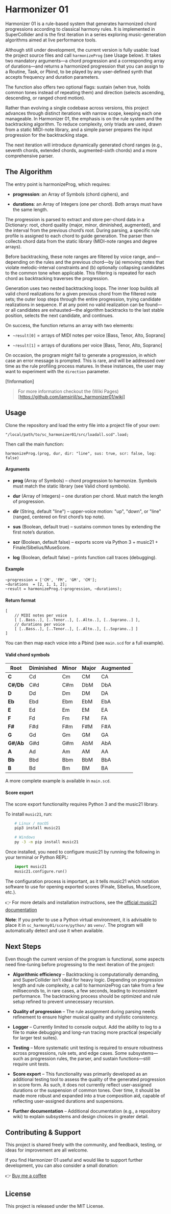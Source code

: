 # Harmonizer 01

Harmonizer 01 is a rule-based system that generates harmonized chord progressions according to classical harmony rules. It is implemented in SuperCollider and is the first iteration in a series exploring music-generation algorithms aimed at live performance tools.

Although still under development, the current version is fully usable: load the project source files and call `harmonizeProg` (see Usage below). It takes two mandatory arguments—a chord progression and a corresponding array of durations—and returns a harmonized progression that you can assign to a Routine, Task, or Pbind, to be played by any user-defined synth that accepts frequency and duration parameters.

The function also offers two optional flags: sustain (when true, holds common tones instead of repeating them) and direction (selects ascending, descending, or ranged chord motion).

Rather than evolving a single codebase across versions, this project advances through distinct iterations with narrow scope, keeping each one manageable. In Harmonizer 01, the emphasis is on the rule system and the backtracking algorithm. To reduce complexity, only triads are used, drawn from a static MIDI-note library, and a simple parser prepares the input progression for the backtracking stage.

The next iteration will introduce dynamically generated chord ranges (e.g., seventh chords, extended chords, augmented-sixth chords) and a more comprehensive parser.

## The Algorithm

The entry point is harmonizeProg, which requires:

* **progression**: an Array of Symbols (chord ciphers), and

* **durations**: an Array of Integers (one per chord).
Both arrays must have the same length.

The progression is parsed to extract and store per-chord data in a Dictionary: root, chord quality (major, minor, diminished, augmented), and the interval from the previous chord’s root. During parsing, a specific rule profile is assigned to each chord to guide generation. The parser then collects chord data from the static library (MIDI-note ranges and degree arrays).

Before backtracking, these note ranges are filtered by voice range, and—depending on the rules and the previous chord—by (a) removing notes that violate melodic-interval constraints and (b) optionally collapsing candidates to the common tone when applicable. This filtering is repeated for each chord as backtracking traverses the progression.

Generation uses two nested backtracking loops. The inner loop builds all valid chord realizations for a given previous chord from the filtered note sets; the outer loop steps through the entire progression, trying candidate realizations in sequence. If at any point no valid realization can be found—or all candidates are exhausted—the algorithm backtracks to the last stable position, selects the next candidate, and continues.

On success, the function returns an array with two elements:

* `~result[0]` = arrays of MIDI notes per voice [Bass, Tenor, Alto, Soprano]

* `~result[1]` = arrays of durations per voice [Bass, Tenor, Alto, Soprano]

On occasion, the program might fail to generate a progression, in which case an error message is prompted. This is rare, and will be addressed over time as the rule profiling process matures. In these instances, the user may want to experiment with the `direction` parameter.

[!Information]
> For more information checkout the (Wiki Pages)[https://github.com/iamsiriil/sc_harmonizer01/wiki]

## Usage

Clone the repository and load the entry file into a project file of your own:

```SuperCollider
"/local/path/to/sc_harmonizer01/src/loadall.scd".load;
```

Then call the main function:

```SuperCollider
harmonizeProg.(prog, dur, dir: "line", sus: true, scr: false, log: false)
```

#### Arguments

+ **prog** (Array of Symbols) – chord progression to harmonize. Symbols must match the static library (see Valid chord symbols).

+ **dur** (Array of Integers) – one duration per chord. Must match the length of progression.

+ **dir** (String, default "line") – upper-voice motion: "up", "down", or "line" (ranged, centered on first chord’s top note).

+ **sus** (Boolean, default true) – sustains common tones by extending the first note’s duration.

+ **scr** (Boolean, default false) – exports score via Python 3 + music21 + Finale/Sibelius/MuseScore.

+ **log** (Boolean, default false) – prints function call traces (debugging).

#### Example
```SuperCollider
~progression = ['CM', 'FM', 'GM', 'CM'];
~durations  = [2, 1, 1, 2];
~result = harmonizeProg.(~progression, ~durations);
```
#### Return format

```SuperCollider
[
    // MIDI notes per voice
    [ [..Bass..], [..Tenor..], [..Alto..], [..Soprano..] ],
    // durations per voice
    [ [..Bass..], [..Tenor..], [..Alto..], [..Soprano..] ]
]
```

You can then map each voice into a Pbind (see `main.scd` for a full example).

#### Valid chord symbols

| Root	| Diminished	| Minor	| Major	| Augmented |
| ----- | ------------- | ----- | ----- | --------- | 
| **C**  	| Cd        	| Cm	| CM	| CA        |
| **C#/Db**	| C#d        	| C#m	| DbM	| DbA       |
| **D**  	| Dd        	| Dm	| DM	| DA        |
| **Eb**	| Ebd        	| Ebm	| EbM	| EbA       |
| **E**  	| Ed        	| Em	| EM	| EA        |
| **F**  	| Fd        	| Fm	| FM	| FA        |
| **F#**	| F#d        	| F#m	| F#M	| F#A       |
| **G**  	| Gd        	| Gm	| GM	| GA        |
| **G#/Ab**	| G#d        	| G#m	| AbM	| AbA       |
| **A**  	| Ad        	| Am	| AM	| AA        |
| **Bb**	| Bbd        	| Bbm	| BbM	| BbA       |
| **B**  	| Bd        	| Bm	| BM	| BA        |

A more complete example is available in `main.scd`.

#### Score export

The score export functionality requires Python 3 and the music21 library.

To install `music21`, run:

```bash
    # Linux / macOS
    pip3 install music21

    # Windows
    py -3 -m pip install music21
```

Once installed, you need to configure music21 by running the following in your terminal or Python REPL:

```Python
    import music21
    music21.configure.run()
```

The configuration process is important, as it tells music21 which notation software to use for opening exported scores (Finale, Sibelius, MuseScore, etc.).

👉 For more details and installation instructions, see the [official music21 documentation](https://www.music21.org/music21docs/usersGuide/usersGuide_01_installing.html)

**Note**: If you prefer to use a Python virtual environment, it is advisable to place it in `sc_harmony01/score/python/` as `venv/`. The program will automatically detect and use it when available.


## Next Steps

Even though the current version of the program is functional, some aspects need fine-tuning before progressing to the next iteration of the project:

* **Algorithmic efficiency** – Backtracking is computationally demanding, and SuperCollider isn’t ideal for heavy logic. Depending on progression length and rule complexity, a call to harmonizeProg can take from a few milliseconds to, in rare cases, a few seconds, leading to inconsistent performance. The backtracking process should be optimized and rule setup refined to prevent unnecessary recursion.

* **Quality of progression** – The rule assignment during parsing needs refinement to ensure higher musical quality and stylistic consistency.

* **Logger** – Currently limited to console output. Add the ability to log to a file to make debugging and long-run tracing more practical (especially for larger test suites).

* **Testing** – More systematic unit testing is required to ensure robustness across progressions, rule sets, and edge cases. Some subsystems—such as progression rules, the parser, and sustain functions—still require unit tests.

* **Score export** – This functionality was primarily developed as an additional testing tool to assess the quality of the generated progression in score form. As such, it does not currently reflect user-assigned durations or the suspension of common tones. Over time, it should be made more robust and expanded into a true composition aid, capable of reflecting user-assigned durations and suspensions.

* **Further documentation** – Additional documentation (e.g., a repository wiki) to explain subsystems and design choices in greater detail.

## Contributing & Support

This project is shared freely with the community, and feedback, testing, or ideas for improvement are all welcome.

If you find Harmonizer 01 useful and would like to support further development, you can also consider a small donation:

👉 [Buy me a coffee](http://paypal.me/iamsiriil)

## License

This project is released under the MIT License.

